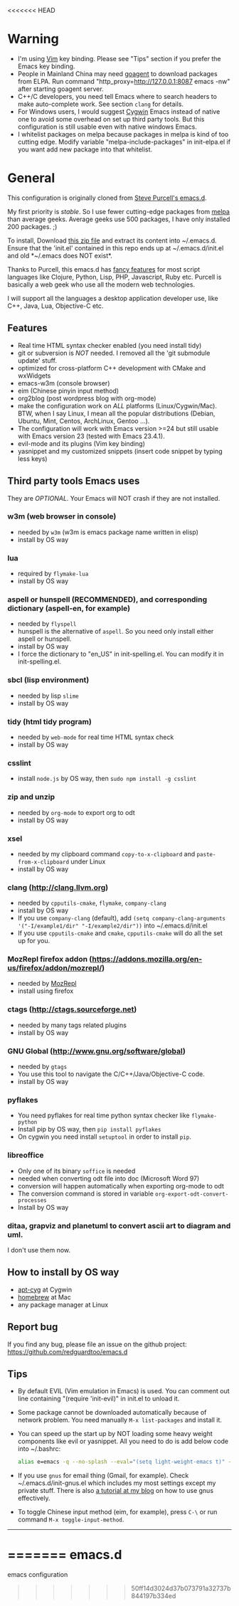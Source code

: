 <<<<<<< HEAD
# Warning
* I'm using [Vim](http://www.vim.org) key binding. Please see "Tips" section if you prefer the Emacs key binding.
* People in Mainland China may need [goagent](http://code.google.com/p/goagent/) to download packages from ELPA. Run command "http_proxy=http://127.0.0.1:8087 emacs -nw" after starting goagent server.
* C++/C developers, you need tell Emacs where to search headers to make auto-complete work. See section `clang` for details.
* For Windows users, I would suggest [Cygwin](http://www.cygwin.com/) Emacs instead of native one to avoid some overhead on set up third party tools. But this configuration is still usable even with native windows Emacs.
* I whitelist packages on melpa because packages in melpa is kind of too cutting edge. Modify variable "melpa-include-packages" in init-elpa.el if you want add new package into that whitelist.

# General

This configuration is originally cloned from [Steve Purcell's emacs.d](http://github.com/purcell/emacs.d).

My first priority is *stable*. So I use fewer cutting-edge packages from [melpa](http://melpa.milkbox.net) than average geeks. Average geeks use 500 packages, I have only installed 200 packages. ;)

To install, Download [this zip file](https://github.com/redguardtoo/emacs.d/archive/master.zip) and extract its content into ~/.emacs.d. Ensure that the 'init.el' contained in this repo ends up at ~/.emacs.d/init.el and old *~/.emacs does NOT exist*.

Thanks to Purcell, this emacs.d has [fancy features](http://github.com/purcell/emacs.d) for most script languages like Clojure, Python, Lisp, PHP, Javascript, Ruby etc. Purcell is basically a web geek who use all the modern web technologies.

I will support all the languages a desktop application developer use, like C++, Java, Lua, Objective-C etc.

## Features

* Real time HTML syntax checker enabled (you need install tidy)
* git or subversion is *NOT* needed. I removed all the 'git submodule update' stuff.
* optimized for cross-platform C++ development with CMake and wxWidgets
* emacs-w3m (console browser)
* eim (Chinese pinyin input method)
* org2blog (post wordpress blog with org-mode)
* make the configuration work on *ALL* platforms (Linux/Cygwin/Mac). BTW, when I say Linux, I mean all the popular distributions (Debian, Ubuntu, Mint, Centos, ArchLinux, Gentoo ...).
* The configuration will work with Emacs version >=24 but still usable with Emacs version 23 (tested with Emacs 23.4.1).
* evil-mode and its plugins (Vim key binding)
* yasnippet and my customized snippets (insert code snippet by typing less keys)

## Third party tools Emacs uses

They are *OPTIONAL*. Your Emacs will NOT crash if they are not installed.

### w3m (web browser in console) 
* needed by `w3m` (w3m is emacs package name written in elisp)
* install by OS way

### lua
* required by `flymake-lua`
* install by OS way

### aspell or hunspell (RECOMMENDED), and corresponding dictionary (aspell-en, for example)
* needed by `flyspell`
* hunspell is the alternative of `aspell`. So you need only install either aspell or hunspell.
* install by OS way
* I force the dictionary to "en_US" in init-spelling.el. You can modify it in init-spelling.el.

### sbcl (lisp environment)
* needed by lisp `slime`
* install by OS way

### tidy (html tidy program)
* needed by `web-mode` for real time HTML syntax check
* install by OS way

### csslint
* install `node.js` by OS way, then `sudo npm install -g csslint`

### zip and unzip
* needed by `org-mode` to export org to odt
* install by OS way

### xsel
* needed by my clipboard command `copy-to-x-clipboard` and `paste-from-x-clipboard` under Linux
* install by OS way

### clang (http://clang.llvm.org)
* needed by `cpputils-cmake`, `flymake`, `company-clang`
* install by OS way
* If you use `company-clang` (default), add `(setq company-clang-arguments '("-I/example1/dir" "-I/example2/dir"))` into ~/.emacs.d/init.el
* If you use `cpputils-cmake` and `cmake`, `cpputils-cmake` will do all the set up for you.

### MozRepl firefox addon (https://addons.mozilla.org/en-us/firefox/addon/mozrepl/)
* needed by [MozRepl](http://www.emacswiki.org/emacs/MozRepl)
* install using firefox

### ctags (http://ctags.sourceforge.net)
* needed by many tags related plugins
* install by OS way

### GNU Global (http://www.gnu.org/software/global)
* needed by `gtags`
* You use this tool to navigate the C/C++/Java/Objective-C code.
* install by OS way

### pyflakes
* You need pyflakes for real time python syntax checker like `flymake-python`
* Install pip by OS way, then `pip install pyflakes`
* On cygwin you need install `setuptool` in order to install `pip`.

### libreoffice
* Only one of its binary `soffice` is needed
* needed when converting odt file into doc (Microsoft Word 97)
* conversion will happen automatically when exporting org-mode to odt
* The conversion command is stored in variable `org-export-odt-convert-processes`
* Install by OS way

### ditaa, grapviz and planetuml to convert ascii art to diagram and uml.
I don't use them now.

## How to install by OS way
* [apt-cyg](https://github.com/cfg/apt-cyg) at Cygwin
* [homebrew](https://github.com/mxcl/homebrew) at Mac
* any package manager at Linux

## Report bug
If you find any bug, please file an issue on the github project:
https://github.com/redguardtoo/emacs.d

## Tips
* By default EVIL (Vim emulation in Emacs) is used. You can comment out line containing "(require 'init-evil)" in init.el to unload it.

* Some package cannot be downloaded automatically because of network problem.
You need manually `M-x list-packages` and install it.

* You can speed up the start up by NOT loading some heavy weight components like evil or yasnippet. All you need to do is add below code into ~/.bashrc:
  ```sh
  alias e=emacs -q --no-splash --eval="(setq light-weight-emacs t)" -l "$HOME/.emacs.d/init.el"
  ```
* If you use `gnus` for email thing (Gmail, for example). Check ~/.emacs.d/init-gnus.el which includes my most settings except my private stuff. There is also [a tutorial at my blog](http://blog.binchen.org/?p=403) on how to use gnus effectively.

* To toggle Chinese input method (eim, for example), press `C-\` or run command `M-x toggle-input-method`.

<hr>

=======
emacs.d
=======

emacs configuration
>>>>>>> 50ff14d3024d37b073791a32737b844197b334ed

